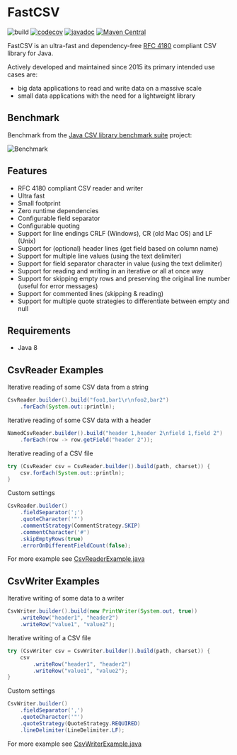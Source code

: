 # FastCSV

![build](https://github.com/osiegmar/FastCSV/workflows/build/badge.svg?branch=version2-rewrite)
[![codecov](https://codecov.io/gh/osiegmar/FastCSV/branch/version2-rewrite/graph/badge.svg?token=WIWkv7HUyk)](https://app.codecov.io/gh/osiegmar/FastCSV/branch/version2-rewrite)
[![javadoc](https://javadoc.io/badge2/de.siegmar/fastcsv/javadoc.svg)](https://javadoc.io/doc/de.siegmar/fastcsv)
[![Maven Central](https://img.shields.io/maven-central/v/de.siegmar/fastcsv.svg)](https://search.maven.org/search?q=g:%22de.siegmar%22%20AND%20a:%22fastcsv%22)

FastCSV is an ultra-fast and dependency-free [RFC 4180](https://tools.ietf.org/html/rfc4180) compliant CSV
library for Java.

Actively developed and maintained since 2015 its primary intended use cases are:
- big data applications to read and write data on a massive scale
- small data applications with the need for a lightweight library

## Benchmark

Benchmark from the
[Java CSV library benchmark suite](https://github.com/osiegmar/JavaCsvBenchmarkSuite) project:

![Benchmark](benchmark.png "Benchmark")

## Features

- RFC 4180 compliant CSV reader and writer
- Ultra fast
- Small footprint
- Zero runtime dependencies
- Configurable field separator
- Configurable quoting
- Support for line endings CRLF (Windows), CR (old Mac OS) and LF (Unix)
- Support for (optional) header lines (get field based on column name)
- Support for multiple line values (using the text delimiter)
- Support for field separator character in value (using the text delimiter)
- Support for reading and writing in an iterative or all at once way
- Support for skipping empty rows and preserving the original line number (useful for error messages)
- Support for commented lines (skipping & reading)
- Support for multiple quote strategies to differentiate between empty and null

## Requirements

- Java 8

## CsvReader Examples

Iterative reading of some CSV data from a string

```java
CsvReader.builder().build("foo1,bar1\r\nfoo2,bar2")
    .forEach(System.out::println);
```

Iterative reading of some CSV data with a header

```java
NamedCsvReader.builder().build("header 1,header 2\nfield 1,field 2")
    .forEach(row -> row.getField("header 2"));
```

Iterative reading of a CSV file

```java
try (CsvReader csv = CsvReader.builder().build(path, charset)) {
    csv.forEach(System.out::println);
}
```

Custom settings

```java
CsvReader.builder()
    .fieldSeparator(';')
    .quoteCharacter('"')
    .commentStrategy(CommentStrategy.SKIP)
    .commentCharacter('#')
    .skipEmptyRows(true)
    .errorOnDifferentFieldCount(false);
```

For more example see
[CsvReaderExample.java](src/test/java/example/CsvReaderExample.java)

## CsvWriter Examples

Iterative writing of some data to a writer

```java
CsvWriter.builder().build(new PrintWriter(System.out, true))
    .writeRow("header1", "header2")
    .writeRow("value1", "value2");
```

Iterative writing of a CSV file

```java
try (CsvWriter csv = CsvWriter.builder().build(path, charset)) {
    csv
        .writeRow("header1", "header2")
        .writeRow("value1", "value2");
}
```

Custom settings

```java
CsvWriter.builder()
    .fieldSeparator(',')
    .quoteCharacter('"')
    .quoteStrategy(QuoteStrategy.REQUIRED)
    .lineDelimiter(LineDelimiter.LF);
```

For more example see
[CsvWriterExample.java](src/test/java/example/CsvWriterExample.java)
